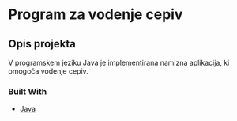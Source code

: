 # Program za vodenje cepiv

<div id="top"></div>

<!-- ABOUT THE PROJECT -->
## Opis projekta
V programskem jeziku Java je implementirana namizna aplikacija, ki omogoča vodenje cepiv. 

### Built With

* [Java](https://www.java.com/en/)
